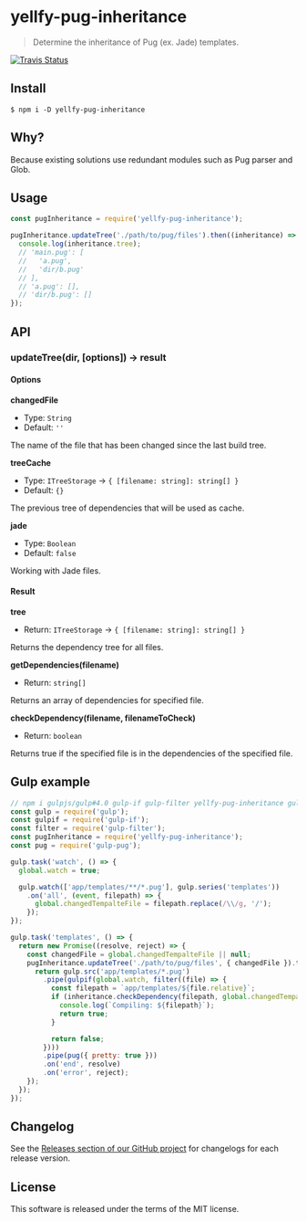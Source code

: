 # yellfy-pug-inheritance

> Determine the inheritance of Pug (ex. Jade) templates.

[![Travis Status](https://travis-ci.org/mrmlnc/yellfy-pug-inheritance.svg?branch=master)](https://travis-ci.org/mrmlnc/yellfy-pug-inheritance)

## Install

```shell
$ npm i -D yellfy-pug-inheritance
```

## Why?

Because existing solutions use redundant modules such as Pug parser and Glob.

## Usage

```js
const pugInheritance = require('yellfy-pug-inheritance');

pugInheritance.updateTree('./path/to/pug/files').then((inheritance) => {
  console.log(inheritance.tree);
  // 'main.pug': [
  //   'a.pug',
  //   'dir/b.pug'
  // ],
  // 'a.pug': [],
  // 'dir/b.pug': []
});
```

## API

### updateTree(dir, [options]) → result

#### Options

**changedFile**

  * Type: `String`
  * Default: `''`

The name of the file that has been changed since the last build tree.

**treeCache**

  * Type: `ITreeStorage` → `{ [filename: string]: string[] }`
  * Default: `{}`

The previous tree of dependencies that will be used as cache.

**jade**

  * Type: `Boolean`
  * Default: `false`

Working with Jade files.

#### Result

**tree**

  * Return: `ITreeStorage` → `{ [filename: string]: string[] }`

Returns the dependency tree for all files.

**getDependencies(filename)**

  * Return: `string[]`

Returns an array of dependencies for specified file.

**checkDependency(filename, filenameToCheck)**

  * Return: `boolean`

Returns true if the specified file is in the dependencies of the specified file.

## Gulp example

```js
// npm i gulpjs/gulp#4.0 gulp-if gulp-filter yellfy-pug-inheritance gulp-pug
const gulp = require('gulp');
const gulpif = require('gulp-if');
const filter = require('gulp-filter');
const pugInheritance = require('yellfy-pug-inheritance');
const pug = require('gulp-pug');

gulp.task('watch', () => {
  global.watch = true;

  gulp.watch(['app/templates/**/*.pug'], gulp.series('templates'))
    .on('all', (event, filepath) => {
      global.changedTempalteFile = filepath.replace(/\\/g, '/');
    });
});

gulp.task('templates', () => {
  return new Promise((resolve, reject) => {
    const changedFile = global.changedTempalteFile || null;
    pugInheritance.updateTree('./path/to/pug/files', { changedFile }).then(() => {
      return gulp.src('app/templates/*.pug')
        .pipe(gulpif(global.watch, filter((file) => {
          const filepath = `app/templates/${file.relative}`;
          if (inheritance.checkDependency(filepath, global.changedTempalteFile)) {
            console.log(`Compiling: ${filepath}`);
            return true;
          }

          return false;
        })))
        .pipe(pug({ pretty: true }))
        .on('end', resolve)
        .on('error', reject);
    });
  });
});
```

## Changelog

See the [Releases section of our GitHub project](https://github.com/mrmlnc/yellfy-pug-inheritance/releases) for changelogs for each release version.

## License

This software is released under the terms of the MIT license.
